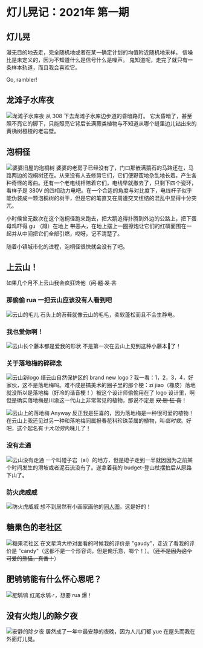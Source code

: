 # 灯儿晃记：2021年 第一期

## 灯儿晃
漫无目的地去走，完全随机地或者在某一确定计划的均值附近随机地采样。
信噪比是未定义的，因为不知道什么是信号什么是噪声。
鬼知道呢，走完了就只有一条样本轨道，而且我会喜欢它。

Go, rambler!

## 龙滩子水库夜
![龙滩子水库夜](images/longtanzi_reservoir_dim_street_light.jpeg)
从 308 下去龙滩子水库边步道的昏暗路灯。
它太昏暗了，甚至照不亮它的脚下，只能照亮它背后长满蕨类植物与不知道从哪个缝里边儿钻出来的黄桷树桠桠的老岩壁。

## 泡桐径
![婆婆旧屋的泡桐树](images/grandma's.jpeg)
婆婆的老房子已经没有了，门口那嵌满鹅石的马路还在，马路两边的泡桐树还在。从来没有人去修剪它们，它们便野蛮地杂乱地长着，产生各种奇怪的弯曲。还有一个老电线杆陪着它们，电线早就撤去了，只剩下四个瓷环，看样子是 380V 的四相动力电吧。在一个合适的角度与对比度下，电线杆子似乎能伪装成一颗泡桐树的树干，但是它的笔直又在周遭交叉纽结的混乱中显得十分突兀。

小时候曾无数次在这个泡桐径跑来跑去，把大鹅追得扑腾到外边的公路上，把下蛋母鸡吓得 gu （蹲）在地上 ~~带恶人~~，在地上摆上一圈擦炮让它们的红磷面围在一起并从中间把它们全部引燃，哎呀，记不清楚了。

随着小镇城市化的进程，泡桐径很快就会没有了吧。

## 上云山！
如果几个月不上云山我会疯狂馋他（~~问 题 发 言~~

### 那偷偷 rua 一把云山应该没有人看到吧
![云山的毛儿](images/yunshan_moss.jpeg)
石头上的苔藓就像云山的毛毛，柔软蓬松而且不会生静电。

### 我也爱你啊！
![云山长个藤本都是爱我的形状](images/yunshan's_love.jpeg)
不是第一次在云山上见到这种小藤本💚了！

### 关于落地梅的碎碎念
![云山新logo](images/yunshan_new_logo.jpeg)
缙云山自然保护区的 brand new logo？我一看：1，2，3，4，好家伙，这不是落地梅吗。难不成是搞美术的圈子里的那个梗：zī jīao（橡皮）落地就没所以是落地梅（好冷的谐音梗！）被这个设计师偷偷用在了 logo 设计里，啊但是确实落地梅是川渝这一代山上非常常见的植物，那说不定是 ~~双 厨 狂 喜~~！

![云山上的落地梅](images/yunshan_luodimei.jpeg)
Anyway 反正我是狂喜的，因为落地梅是一种很可爱的植物！在云山上我还见过另一种和落地梅同属报春花科珍珠菜属的植物，叫*临时救*。好吧，这个起名有*十大功劳*内味儿了！

### 没有走通
![云山没有走通](images/yunshan_dengziai.jpeg)
一个叫磴子岩（aí）的地方，但是磴子走到一半就因因为之前某个时间发生的滑坡或者泥石流没有了。遂拿着我的 budget-登山杖摆拍后从原路下山了。

### 防火虎威威
![防火虎威威](images/yunshan_weiwei_the_wood_fire_preventing_tiger.jpeg)
想不到居然有小画家画他的[同人图](https://www.wilddream.net/art/view/11183.html)，这是好的！

## 糖果色的老社区
![糖果老社区](images/candy_old_community.jpg)
在文星湾大桥对面看的时候我的评价是 "gaudy"，走近了看我的评价是 "candy"（这都不是一个形容词，但是俺乐意，啷个！）。（~~还不是因为这个可爱的熊猫，真香！~~）

## 肥鸲鸲能有什么怀心思呢？
![肥鸲鸲](images/jialing_river_chubby_water_redstart.jpeg)
红尾水鸲♂，想要 rua 爆！

## 没有火炮儿的除夕夜
![安静的除夕夜](images/stadium_night.jpeg)
居然成了一年中最安静的夜晚，因为人儿们都 yue 在屋头而我在外面灯儿晃。
